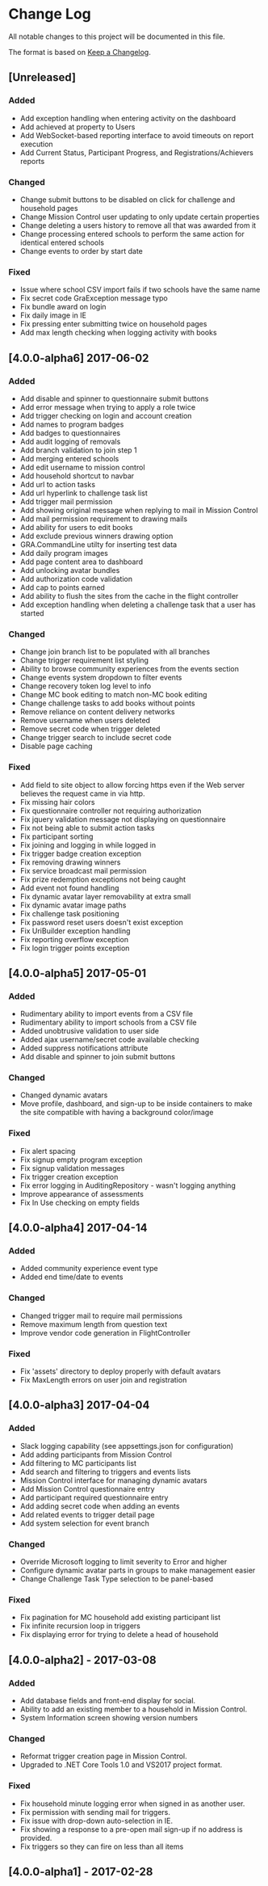 # Change Log
All notable changes to this project will be documented in this file.

The format is based on [Keep a Changelog](http://keepachangelog.com/).

## [Unreleased]
### Added
- Add exception handling when entering activity on the dashboard
- Add achieved at property to Users
- Add WebSocket-based reporting interface to avoid timeouts on report execution
- Add Current Status, Participant Progress, and Registrations/Achievers reports

### Changed
- Change submit buttons to be disabled on click for challenge and household pages
- Change Mission Control user updating to only update certain properties
- Change deleting a users history to remove all that was awarded from it
- Change processing entered schools to perform the same action for identical entered schools
- Change events to order by start date

### Fixed
- Issue where school CSV import fails if two schools have the same name
- Fix secret code GraException message typo
- Fix bundle award on login
- Fix daily image in IE
- Fix pressing enter submitting twice on household pages
- Add max length checking when logging activity with books

## [4.0.0-alpha6] 2017-06-02
### Added
- Add disable and spinner to questionnaire submit buttons
- Add error message when trying to apply a role twice
- Add trigger checking on login and account creation
- Add names to program badges
- Add badges to questionnaires
- Add audit logging of removals
- Add branch validation to join step 1
- Add merging entered schools
- Add edit username to mission control
- Add household shortcut to navbar
- Add url to action tasks
- Add url hyperlink to challenge task list
- Add trigger mail permission
- Add showing original message when replying to mail in Mission Control
- Add mail permission requirement to drawing mails
- Add ability for users to edit books
- Add exclude previous winners drawing option
- GRA.CommandLine utilty for inserting test data
- Add daily program images
- Add page content area to dashboard
- Add unlocking avatar bundles
- Add authorization code validation
- Add cap to points earned
- Add ability to flush the sites from the cache in the flight controller
- Add exception handling when deleting a challenge task that a user has started

### Changed
- Change join branch list to be populated with all branches
- Change trigger requirement list styling
- Ability to browse community experiences from the events section
- Change events system dropdown to filter events
- Change recovery token log level to info
- Change MC book editing to match non-MC book editing
- Change challenge tasks to add books without points
- Remove reliance on content delivery networks
- Remove username when users deleted
- Remove secret code when trigger deleted
- Change trigger search to include secret code
- Disable page caching

### Fixed
- Add field to site object to allow forcing https even if the Web server believes the request came in via http.
- Fix missing hair colors
- Fix questionnaire controller not requiring authorization
- Fix jquery validation message not displaying on questionnaire
- Fix not being able to submit action tasks
- Fix participant sorting
- Fix joining and logging in while logged in
- Fix trigger badge creation exception
- Fix removing drawing winners
- Fix service broadcast mail permission
- Fix prize redemption exceptions not being caught
- Add event not found handling
- Fix dynamic avatar layer removability at extra small
- Fix dynamic avatar image paths
- Fix challenge task positioning
- Fix password reset users doesn't exist exception
- Fix UriBuilder exception handling
- Fix reporting overflow exception
- Fix login trigger points exception

## [4.0.0-alpha5] 2017-05-01
### Added
- Rudimentary ability to import events from a CSV file
- Rudimentary ability to import schools from a CSV file
- Added unobtrusive validation to user side
- Added ajax username/secret code available checking
- Added suppress notifications attribute
- Add disable and spinner to join submit buttons

### Changed
- Changed dynamic avatars
- Move profile, dashboard, and sign-up to be inside containers to make the site compatible with having a background color/image

### Fixed
- Fix alert spacing
- Fix signup empty program exception
- Fix signup validation messages
- Fix trigger creation exception
- Fix error logging in AuditingRepository - wasn't logging anything
- Improve appearance of assessments
- Fix In Use checking on empty fields

## [4.0.0-alpha4] 2017-04-14
### Added
- Added community experience event type
- Added end time/date to events

### Changed
- Changed trigger mail to require mail permissions
- Remove maximum length from question text
- Improve vendor code generation in FlightController

### Fixed
- Fix 'assets' directory to deploy properly with default avatars
- Fix MaxLength errors on user join and registration

## [4.0.0-alpha3] 2017-04-04
### Added
- Slack logging capability (see appsettings.json for configuration)
- Add adding participants from Mission Control
- Add filtering to MC participants list
- Add search and filtering to triggers and events lists
- Mission Control interface for managing dynamic avatars
- Add Mission Control questionnaire entry
- Add participant required questionnaire entry
- Add adding secret code when adding an events
- Add related events to trigger detail page
- Add system selection for event branch

### Changed
- Override Microsoft logging to limit severity to Error and higher
- Configure dynamic avatar parts in groups to make management easier
- Change Challenge Task Type selection to be panel-based

### Fixed
- Fix pagination for MC household add existing participant list
- Fix infinite recursion loop in triggers
- Fix displaying error for trying to delete a head of household

## [4.0.0-alpha2] - 2017-03-08
### Added
- Add database fields and front-end display for social.
- Ability to add an existing member to a household in Mission Control.
- System Information screen showing version numbers

### Changed
- Reformat trigger creation page in Mission Control.
- Upgraded to .NET Core Tools 1.0 and VS2017 project format.

### Fixed
- Fix household minute logging error when signed in as another user.
- Fix permission with sending mail for triggers.
- Fix issue with drop-down auto-selection in IE.
- Fix showing a response to a pre-open mail sign-up if no address is provided.
- Fix triggers so they can fire on less than all items

## [4.0.0-alpha1] - 2017-02-28
